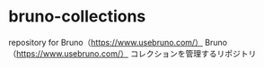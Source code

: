 # bruno-collections
repository for Bruno（https://www.usebruno.com/）
Bruno（https://www.usebruno.com/） コレクションを管理するリポジトリ
